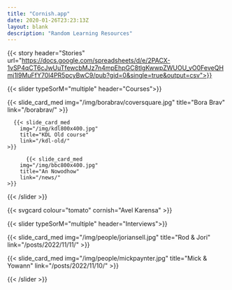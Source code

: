 ```yaml
---
title: "Cornish.app"
date: 2020-01-26T23:23:13Z
layout: blank
description: "Random Learning Resources"
---
```


{{< story header="Stories" url="https://docs.google.com/spreadsheets/d/e/2PACX-1vSP4qCT6cJwUuTfewcbMJz7n4mpEhpGC8tlgKwwpZWUOU_vO0FeveQHmj1l9MuFfY70l4PR5pcyBwC9/pub?gid=0&single=true&output=csv">}}


{{< slider typeSorM="multiple" header="Courses">}}

   {{< slide_card_med 
        img="/img/borabrav/coversquare.jpg" 
        title="Bora Brav" 
        link="/borabrav/"
    >}}

      {{< slide_card_med 
        img="/img/kdl800x400.jpg" 
        title="KDL Old course" 
        link="/kdl-old/"
    >}}

          {{< slide_card_med 
        img="/img/bbc800x400.jpg" 
        title="An Nowodhow" 
        link="/news/"
    >}}


{{< /slider >}}


{{< svgcard 
    colour="tomato" 
    cornish="Avel Karensa" >}}



{{< slider typeSorM="multiple" header="Interviews">}}

   {{< slide_card_med 
        img="/img/people/joriansell.jpg" 
        title="Rod & Jori" 
        link="/posts/2022/11/11/"
    >}}

   {{< slide_card_med 
        img="/img/people/mickpaynter.jpg" 
        title="Mick & Yowann" 
        link="/posts/2022/11/10/"
    >}}

{{< /slider >}}